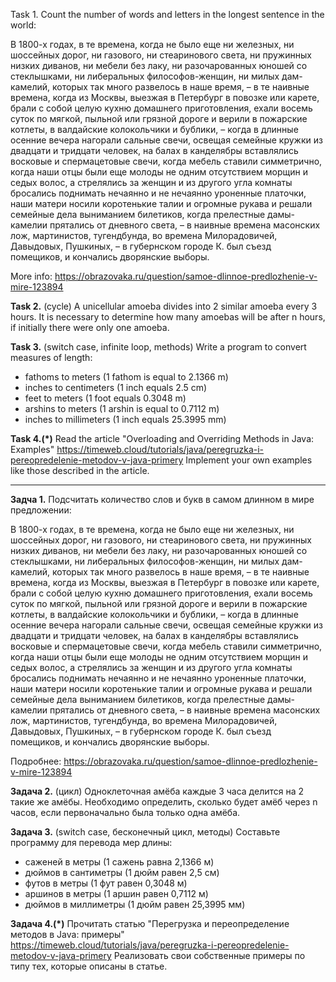 Task 1.
Count the number of words and letters in the longest sentence in the world:

В 1800-х годах, в те времена, когда не было еще ни железных, ни шоссейных дорог, ни газового, ни стеаринового света, ни пружинных низких диванов, ни мебели без лаку, ни разочарованных юношей со стеклышками, ни либеральных философов-женщин, ни милых дам-камелий, которых так много развелось в наше время, – в те наивные времена, когда из Москвы, выезжая в Петербург в повозке или карете, брали с собой целую кухню домашнего приготовления, ехали восемь суток по мягкой, пыльной или грязной дороге и верили в пожарские котлеты, в валдайские колокольчики и бублики, – когда в длинные осенние вечера нагорали сальные свечи, освещая семейные кружки из двадцати и тридцати человек, на балах в канделябры вставлялись восковые и спермацетовые свечи, когда мебель ставили симметрично, когда наши отцы были еще молоды не одним отсутствием морщин и седых волос, а стрелялись за женщин и из другого угла комнаты бросались поднимать нечаянно и не нечаянно уроненные платочки, наши матери носили коротенькие талии и огромные рукава и решали семейные дела выниманием билетиков, когда прелестные дамы-камелии прятались от дневного света, – в наивные времена масонских лож, мартинистов, тугендбунда, во времена Милорадовичей, Давыдовых, Пушкиных, – в губернском городе К. был съезд помещиков, и кончались дворянские выборы.

More info: https://obrazovaka.ru/question/samoe-dlinnoe-predlozhenie-v-mire-123894

**Task 2.**
(cycle)
A unicellular amoeba divides into 2 similar amoeba every 3 hours.
It is necessary to determine how many amoebas will be after n hours, if initially there were only
one amoeba.

**Task 3.**
(switch case, infinite loop, methods)
Write a program to convert measures of length:
* fathoms to meters (1 fathom is equal to 2.1366 m)
* inches to centimeters (1 inch equals 2.5 cm)
* feet to meters (1 foot equals 0.3048 m)
* arshins to meters (1 arshin is equal to 0.7112 m)
* inches to millimeters (1 inch equals 25.3995 mm)

**Task 4.(*)**
Read the article "Overloading and Overriding Methods in Java: Examples"
https://timeweb.cloud/tutorials/java/peregruzka-i-pereopredelenie-metodov-v-java-primery
Implement your own examples like those described in the article.
___________________________

**Задча 1.**
Подсчитать количество слов и букв в самом длинном в мире предложении:

В 1800-х годах, в те времена, когда не было еще ни железных, ни шоссейных дорог, ни газового, ни стеаринового света, ни пружинных низких диванов, ни мебели без лаку, ни разочарованных юношей со стеклышками, ни либеральных философов-женщин, ни милых дам-камелий, которых так много развелось в наше время, – в те наивные времена, когда из Москвы, выезжая в Петербург в повозке или карете, брали с собой целую кухню домашнего приготовления, ехали восемь суток по мягкой, пыльной или грязной дороге и верили в пожарские котлеты, в валдайские колокольчики и бублики, – когда в длинные осенние вечера нагорали сальные свечи, освещая семейные кружки из двадцати и тридцати человек, на балах в канделябры вставлялись восковые и спермацетовые свечи, когда мебель ставили симметрично, когда наши отцы были еще молоды не одним отсутствием морщин и седых волос, а стрелялись за женщин и из другого угла комнаты бросались поднимать нечаянно и не нечаянно уроненные платочки, наши матери носили коротенькие талии и огромные рукава и решали семейные дела выниманием билетиков, когда прелестные дамы-камелии прятались от дневного света, – в наивные времена масонских лож, мартинистов, тугендбунда, во времена Милорадовичей, Давыдовых, Пушкиных, – в губернском городе К. был съезд помещиков, и кончались дворянские выборы.

Подробнее: https://obrazovaka.ru/question/samoe-dlinnoe-predlozhenie-v-mire-123894

**Задача 2.**
(цикл)
Одноклеточная амёба каждые 3 часа делится на 2 такие же амёбы.
Необходимо определить, сколько будет амёб через n часов, если первоначально была только
одна амёба.

**Задача 3.**
(switch case, бесконечный цикл, методы)
Составьте программу для перевода мер длины:
* саженей в метры (1 сажень равна 2,1366 м)
* дюймов в сантиметры (1 дюйм равен 2,5 см)
* футов в метры (1 фут равен 0,3048 м)
* аршинов в метры (1 аршин равен 0,7112 м)
* дюймов в миллиметры (1 дюйм равен 25,3995 мм)

**Задача 4.(*)**
Прочитать статью "Перегрузка и переопределение методов в Java: примеры"
https://timeweb.cloud/tutorials/java/peregruzka-i-pereopredelenie-metodov-v-java-primery
Реализовать свои собственные примеры по типу тех, которые описаны в статье.














